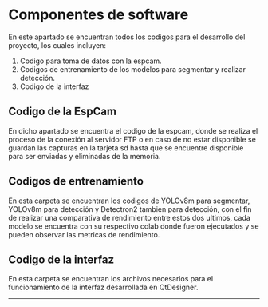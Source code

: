 # Componentes de software
En este apartado se encuentran todos los codigos para el desarrollo del proyecto, los cuales incluyen:

1) Codigo para toma de datos con la espcam.
2) Codigos de entrenamiento de los modelos para segmentar y realizar detección.
3) Codigo de la interfaz

## Codigo de la EspCam
En dicho apartado se encuentra el codigo de la espcam, donde se realiza el proceso de la conexión al servidor FTP o en caso de no estar disponible se guardan las capturas en la tarjeta sd hasta que se encuentre disponible para ser enviadas y eliminadas de la memoria.

## Codigos de entrenamiento
En esta carpeta se encuentran los codigos de YOLOv8m para segmentar, YOLOv8m para detección y Detectron2 tambien para detección, con el fin de realizar una comparativa de rendimiento entre estos dos ultimos, cada modelo se encuentra con su respectivo colab donde fueron ejecutados y se pueden observar las metricas de rendimiento.

## Codigo de la interfaz
En esta carpeta se encuentran los archivos necesarios para el funcionamiento de la interfaz desarrollada en QtDesigner.
******
